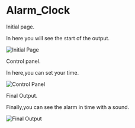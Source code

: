 # Alarm_Clock

Initial page.

In here you will see the start of the output.

![Initial Page](https://github.com/Sabbir193D/Alarm_Clock/assets/137142428/b7f73bcb-7940-425f-bb16-77165dcef43f)

Control panel.

In here,you can set your time.

![Control Panel](https://github.com/Sabbir193D/Alarm_Clock/assets/137142428/1f7ebc81-a23c-4bcb-bc05-e3c65c43a7cf)

Final Output.

Finally,you can see the alarm in time with a sound.

![Final Output](https://github.com/Sabbir193D/Alarm_Clock/assets/137142428/740aa23d-797e-454e-a69c-c7737782b5c5)

